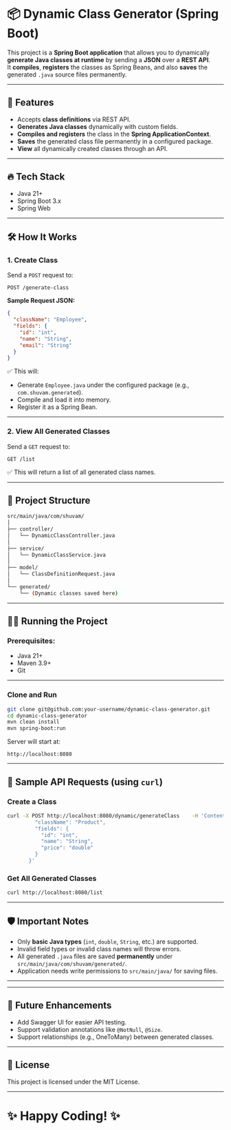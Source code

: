 
# 📦 Dynamic Class Generator (Spring Boot)

This project is a **Spring Boot application** that allows you to dynamically **generate Java classes at runtime** by sending a **JSON** over a **REST API**.  
It **compiles**, **registers** the classes as Spring Beans, and also **saves** the generated `.java` source files permanently.

---

## 🚀 Features
- Accepts **class definitions** via REST API.
- **Generates Java classes** dynamically with custom fields.
- **Compiles and registers** the class in the **Spring ApplicationContext**.
- **Saves** the generated class file permanently in a configured package.
- **View** all dynamically created classes through an API.

---

## 🔥 Tech Stack
- Java 21+
- Spring Boot 3.x
- Spring Web

---

## 🛠 How It Works

### 1. Create Class
Send a `POST` request to:

```
POST /generate-class
```

**Sample Request JSON:**
```json
{
  "className": "Employee",
  "fields": {
    "id": "int",
    "name": "String",
    "email": "String"
  }
}
```

✅ This will:
- Generate `Employee.java` under the configured package (e.g., `com.shuvam.generated`).
- Compile and load it into memory.
- Register it as a Spring Bean.

---

### 2. View All Generated Classes

Send a `GET` request to:

```
GET /list
```

✅ This will return a list of all generated class names.

---

## 🧩 Project Structure

```bash
src/main/java/com/shuvam/
│
├── controller/
│   └── DynamicClassController.java
│
├── service/
│   └── DynamicClassService.java
│
├── model/
│   └── ClassDefinitionRequest.java
│
└── generated/
    └── (Dynamic classes saved here)
```

---

## 🚴‍♂️ Running the Project

### Prerequisites:
- Java 21+
- Maven 3.9+
- Git

---

### Clone and Run

```bash
git clone git@github.com:your-username/dynamic-class-generator.git
cd dynamic-class-generator
mvn clean install
mvn spring-boot:run
```

Server will start at:

```
http://localhost:8080
```

---

## 📜 Sample API Requests (using `curl`)

### Create a Class

```bash
curl -X POST http://localhost:8080/dynamic/generateClass    -H 'Content-Type: application/json'    -d '{
         "className": "Product",
         "fields": {
           "id": "int",
           "name": "String",
           "price": "double"
         }
       }'
```

### Get All Generated Classes

```bash
curl http://localhost:8080/list
```

---

## 🛡️ Important Notes
- Only **basic Java types** (`int`, `double`, `String`, etc.) are supported.
- Invalid field types or invalid class names will throw errors.
- All generated `.java` files are saved **permanently** under `src/main/java/com/shuvam/generated/`.
- Application needs write permissions to `src/main/java/` for saving files.

---

---

## 🧠 Future Enhancements
- Add Swagger UI for easier API testing.
- Support validation annotations like `@NotNull`, `@Size`.
- Support relationships (e.g., OneToMany) between generated classes.

---

## 📜 License
This project is licensed under the MIT License.

---

# ✨ Happy Coding! ✨
